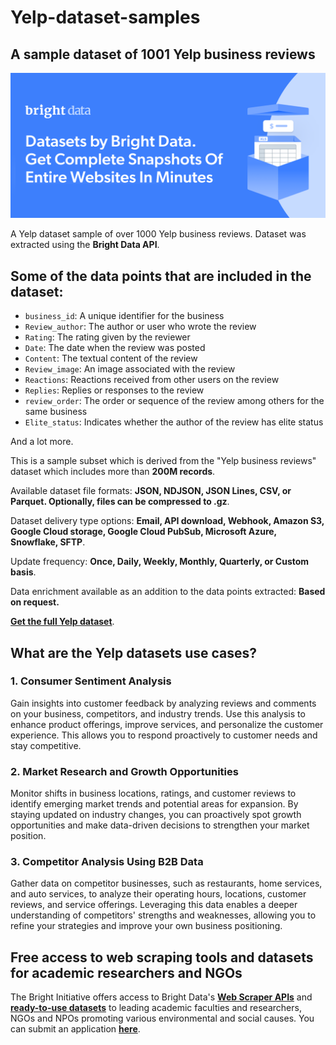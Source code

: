 # Yelp-dataset-samples

<h2>A sample dataset of 1001 Yelp business reviews</h2>

![Yelp dataset header](https://github.com/luminati-io/Yelp-dataset-samples/blob/main/yelp-datasets.png)

A Yelp dataset sample of over 1000 Yelp business reviews. Dataset was extracted using the <b>Bright Data API</b>.

<h2>Some of the data points that are included in the dataset:</h2>

* ```business_id```: A unique identifier for the business
* ```Review_author```: The author or user who wrote the review
* ```Rating```: The rating given by the reviewer
* ```Date```: The date when the review was posted
* ```Content```: The textual content of the review
* ```Review_image```: An image associated with the review
* ```Reactions```: Reactions received from other users on the review
* ```Replies```: Replies or responses to the review
* ```review_order```: The order or sequence of the review among others for the same business
* ```Elite_status```: Indicates whether the author of the review has elite status

And a lot more.

This is a sample subset which is derived from the "Yelp business reviews"
dataset which includes more than <b>200M records</b>.

Available dataset file formats: <b>JSON, NDJSON, JSON Lines, CSV, or Parquet. Optionally, files can be compressed to .gz</b>.

Dataset delivery type options: <b>Email, API download, Webhook, Amazon S3, Google Cloud storage, Google Cloud PubSub, Microsoft Azure, Snowflake, SFTP</b>.

Update frequency: <b>Once, Daily, Weekly, Monthly, Quarterly, or Custom basis</b>.

Data enrichment available as an addition to the data points extracted: <b>Based on request.</b>

<b>[Get the full Yelp dataset](https://brightdata.com/products/datasets/yelp)</b>.

<h2>What are the Yelp datasets use cases?</h2>

<h3>1. Consumer Sentiment Analysis</h3>
Gain insights into customer feedback by analyzing reviews and comments on your business, competitors, and industry trends. Use this analysis to enhance product offerings, improve services, and personalize the customer experience. This allows you to respond proactively to customer needs and stay competitive.

<h3>2. Market Research and Growth Opportunities</h3>
Monitor shifts in business locations, ratings, and customer reviews to identify emerging market trends and potential areas for expansion. By staying updated on industry changes, you can proactively spot growth opportunities and make data-driven decisions to strengthen your market position.

<h3>3. Competitor Analysis Using B2B Data</h3>
Gather data on competitor businesses, such as restaurants, home services, and auto services, to analyze their operating hours, locations, customer reviews, and service offerings. Leveraging this data enables a deeper understanding of competitors' strengths and weaknesses, allowing you to refine your strategies and improve your own business positioning.

<h2>Free access to web scraping tools and datasets for academic researchers and NGOs</h2>

The Bright Initiative offers access to Bright Data's <b>[Web Scraper APIs](https://brightdata.com/products/web-scraper)</b> and <b>[ready-to-use datasets](https://brightdata.com/products/datasets)</b> to leading academic faculties and researchers, NGOs and NPOs promoting various environmental and social causes. You can submit an application <b>[here](https://brightinitiative.com)</b>.
